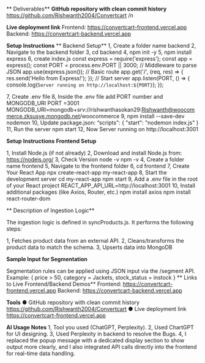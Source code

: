 ** Deliverables**
 **GitHub repository with clean commit history**
 	https://github.com/Rishwanth2004/Convertcart /n
  
 **Live deployment link**
Frontend: https://convertcart-frontend.vercel.app
Backend: https://convertcart-backend.vercel.app


 **Setup Instructions**
**	Backend Setup**
  1, Create a folder name backend
  2, Navigate to the backend folder
  3, cd backend
  4, npm init -y
  5, npm install express
  6, create index.js
        const express = require('express');
        const app = express();
        const PORT = process.env.PORT || 3000;
        // Middleware to parse JSON
        app.use(express.json());
        // Basic route
        app.get('/', (req, res) => {
          res.send('Hello from Express!');
        });
        // Start server
        app.listen(PORT, () => {
          console.log(`Server running on http://localhost:${PORT}`);
        });
        
  7, Create .env file
  8, Inside the .env file add PORT number and MONGODB_URI
        PORT =3001
        MONGODB_URI=mongodb+srv://rishwanthasokan29:Rishwanth@woocommerce.zksusye.mongodb.net/woocommerce
  9, npm install --save-dev nodemon
  10, Update package.json:
      “scripts": {
      "start": "nodemon index.js"
      }
  11, Run the server
        npm start
  12, Now Server running on http://localhost:3001

 **Setup Instructions**
	**Frontend Setup**
 
  1, Install Node.js (if not already)
  2, Download and install Node.js from: https://nodejs.org/
  3, Check Version 
        node -v
        npm -v
  4, Create a folder name frontend
  5, Navigate to the frontend folder
  6, cd frontend
  7, Create Your React App
        npx create-react-app my-react-app
  8, Start the development server
        cd my-react-app
        npm start
  9, Add a .env file in the root of your React project
        REACT_APP_API_URL=http://localhost:3001
  10, Install additional packages (like Axios, Router, etc.)
        npm install axios
        npm install react-router-dom

** Description of Ingestion Logic**

The ingestion logic is defined in syncProducts.js. It performs the following steps:

  1, Fetches product data from an external API.
  2, Cleans/transforms the product data to match the schema.
  3, Upserts data into MongoDB
  
**Sample Input for Segmentation**

Segmentation rules can be applied using JSON input via the /segment API.
    Example:
    {
      price > 50, 
      category = Jackets, 
      stock_status = instock
    }
** Links to Live Frontend/Backend Demos**
Frontend: https://convertcart-frontend.vercel.app
Backend: https://convertcart-backend.vercel.app

**Tools**
● GitHub repository with clean commit history
https://github.com/Rishwanth2004/Convertcart
● Live deployment link
https://convertcart-frontend.vercel.app

**AI Usage Notes**
  1, Tool you used (ChatGPT, Perplexity).
  2, Used ChartGPT for UI designing.
  3, Used Perplexity in backend to resolve the Bugs.
  4, I replaced the popup message with a dedicated display section to show output more clearly, and I also integrated        API calls directly into the frontend for real-time data handling.









